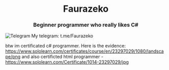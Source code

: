 <h1 align="center">Faurazeko</h1>
<h3 align="center">Beginner programmer who really likes C#</h3>

![Telegram](https://img.shields.io/badge/Telegram-2CA5E0?style=for-the-badge&logo=telegram&logoColor=white)
My telegram: t.me/Faurazeko

btw im certificated c# programmer. Here is the evidence: https://www.sololearn.com/certificates/course/en/23297029/1080/landscape/png
and also certificted html programmer - https://www.sololearn.com/Certificate/1014-23297029/jpg
